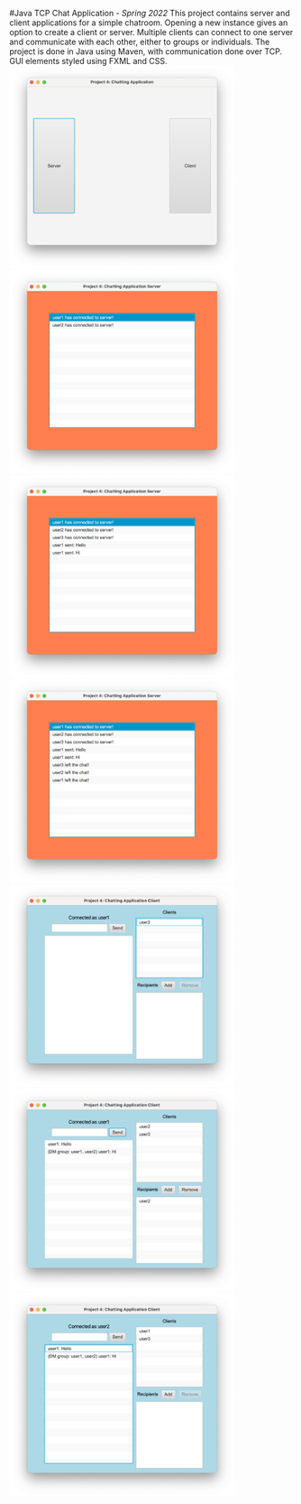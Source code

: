 #Java TCP Chat Application - *Spring 2022*
This project contains server and client applications for a simple chatroom.
Opening a new instance gives an option to create a client or server. Multiple
clients can connect to one server and communicate with each other, either 
to groups or individuals. The project is done in Java using Maven, with
communication done over TCP. GUI elements styled using FXML and CSS.
<img src="/project_images/chat1.png" alt="Client image 1" width=400>
<img src="/project_images/chat2.png" alt="Client image 1" width=400>
<img src="/project_images/chat3.png" alt="Client image 1" width=400>
<img src="/project_images/chat4.png" alt="Client image 1" width=400>
<img src="/project_images/chat5.png" alt="Client image 1" width=400>
<img src="/project_images/chat6.png" alt="Client image 1" width=400>
<img src="/project_images/chat7.png" alt="Client image 1" width=400>
